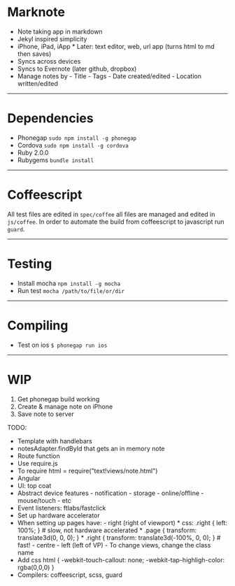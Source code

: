 # Marknote

* Note taking app in markdown
* Jekyl inspired simplicity
* iPhone, iPad, iApp
		* Later: text editor, web, url app (turns html to md then saves)
* Syncs across devices
* Syncs to Evernote (later github, dropbox)
* Manage notes by
		- Title
		- Tags
		- Date created/edited
		- Location written/edited

***

# Dependencies

* Phonegap `sudo npm install -g phonegap`
* Cordova `sudo npm install -g cordova`
* Ruby 2.0.0
* Rubygems `bundle install`

***

# Coffeescript

All test files are edited in `spec/coffee` all files are managed and edited in `js/coffee`. In order to automate the build from coffeescript to javascript run `guard`.

***

# Testing

* Install mocha `npm install -g mocha`
* Run test `mocha /path/to/file/or/dir`

***

# Compiling

* Test on ios `$ phonegap run ios`

***

# WIP

1. Get phonegap build working
2. Create & manage note on iPhone
3. Save note to server

TODO:

* Template with handlebars
* notesAdapter.findById that gets an in memory note
* Route function
* Use require.js
* To require html = require("text!views/note.html")
* Angular
* UI: top coat
* Abstract device features
		- notification
		- storage
		- online/offline
		- mouse/touch
		- etc
* Event listeners: ftlabs/fastclick
* Set up hardware accelerator
* When setting up pages have:
		- right (right of viewport)
				* css: .right { left: 100%; } # slow, not hardware accelerated
				* .page { transform: translate3d(0, 0, 0); }
				* .right { transform: translate3d(-100%, 0, 0); } # fast!
		- centre
		- left (left of VP)
		- To change views, change the class name
* Add css html { -webkit-touch-callout: none; -webkit-tap-highligh-color: rgba(0,0,0) }
* Compilers: coffeescript, scss, guard